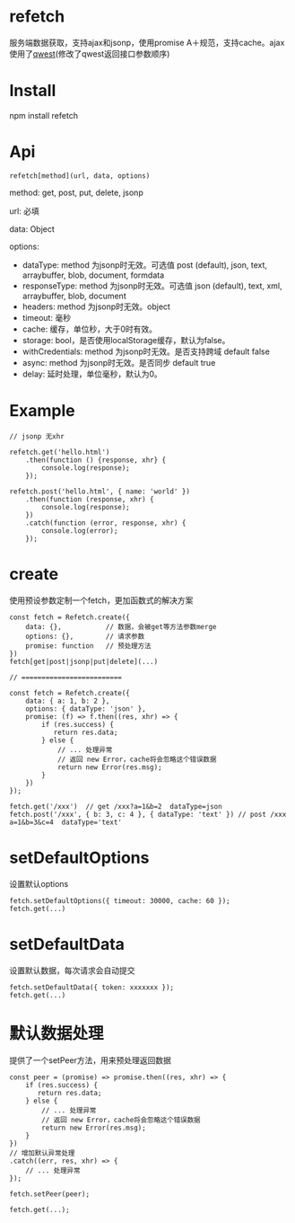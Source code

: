 # refetch
服务端数据获取，支持ajax和jsonp，使用promise A＋规范，支持cache。ajax使用了[qwest](https://github.com/pyrsmk/qwest)(修改了qwest返回接口参数顺序)

# Install
npm install refetch

# Api
```
refetch[method](url, data, options)
```

method: get, post, put, delete, jsonp

url: 必填

data: Object

options:
- dataType: method 为jsonp时无效。可选值 post (default), json, text, arraybuffer, blob, document, formdata
- responseType: method 为jsonp时无效。可选值 json (default), text, xml, arraybuffer, blob, document
- headers: method 为jsonp时无效。object
- timeout: 毫秒
- cache: 缓存，单位秒，大于0时有效。
- storage: bool，是否使用localStorage缓存，默认为false。
- withCredentials: method 为jsonp时无效。是否支持跨域 default false
- async: method 为jsonp时无效。是否同步 default true
- delay: 延时处理，单位毫秒，默认为0。

# Example
```
// jsonp 无xhr

refetch.get('hello.html')
    .then(function () {response, xhr} {
        console.log(response);
    });

refetch.post('hello.html', { name: 'world' })
    .then(function (response, xhr) {
        console.log(response);
    })
    .catch(function (error, response, xhr) {
        console.log(error);
    });
```

# create
使用预设参数定制一个fetch，更加函数式的解决方案
```
const fetch = Refetch.create({
    data: {},           // 数据，会被get等方法参数merge
    options: {},        // 请求参数
    promise: function   // 预处理方法
})
fetch[get|post|jsonp|put|delete](...)

// =========================

const fetch = Refetch.create({
    data: { a: 1, b: 2 },
    options: { dataType: 'json' },
    promise: (f) => f.then((res, xhr) => {
        if (res.success) {
           return res.data;
        } else {
            // ... 处理异常
            // 返回 new Error，cache将会忽略这个错误数据
            return new Error(res.msg);
        }
    })
});

fetch.get('/xxx')  // get /xxx?a=1&b=2  dataType=json
fetch.post('/xxx', { b: 3, c: 4 }, { dataType: 'text' }) // post /xxx a=1&b=3&c=4  dataType='text'
```


# setDefaultOptions
设置默认options
```
fetch.setDefaultOptions({ timeout: 30000, cache: 60 });
fetch.get(...)
```

# setDefaultData
设置默认数据，每次请求会自动提交
```
fetch.setDefaultData({ token: xxxxxxx });
fetch.get(...)
```

# 默认数据处理
提供了一个setPeer方法，用来预处理返回数据

```
const peer = (promise) => promise.then((res, xhr) => {
    if (res.success) {
       return res.data;
    } else {
        // ... 处理异常
        // 返回 new Error，cache将会忽略这个错误数据
        return new Error(res.msg);
    }
})
// 增加默认异常处理
.catch((err, res, xhr) => {
    // ... 处理异常
});

fetch.setPeer(peer);

fetch.get(...);
```
